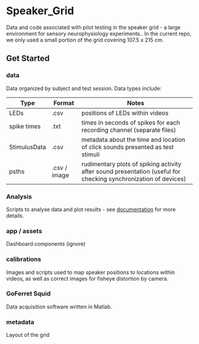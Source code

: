 # Speaker_Grid

Data and code associated with pilot testing in the speaker grid - a large environment for sensory neurophysiology experiments.. In the current repo, we only used a small portion of the grid covering 107.5 x 215 cm.

## Get Started

### **data**
Data organized by subject and test session. Data types include:
 
| Type         | Format | Notes                                 | 
| ------------ | ------ | ------------------------------------- |
| LEDs | .csv | positions of LEDs within videos |
| spike times | .txt | times in seconds of spikes for each recording channel (separate files) |
| StimulusData | .csv |  metadata about the time and location of click sounds presented as test stimuli |
| psths | .csv / image | rudimentary plots of spiking activity after sound presentation (useful for checking synchronization of devices) |


### Analysis

Scripts to analyse data and plot results - see [documentation](./Analysis/README.md) for more details.

### app / assets
Dashboard components (ignore)

### **calibrations**
Images and scripts used to map speaker positions to locations within videos, as well as correct images for fisheye distortion by camera.


### **GoFerret Squid**
Data acquisition software written in Matlab.

### **metadata**
Layout of the grid

